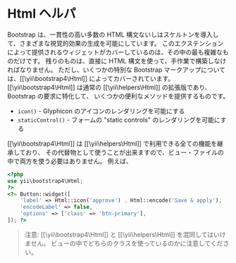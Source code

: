 Html ヘルパ
===========

Bootstrap は、一貫性の高い多数の HTML 構文ないしはスケルトンを導入して、さまざまな視覚的効果の生成を可能にしています。
このエクステンションによって提供されるウィジェットがカバーしているのは、その中の最も複雑なものだけです。
残りのものは、直接に HTML 構文を使って、手作業で構築しなければなりません。
ただし、いくつかの特別な Bootstrap マークアップについては、[[\yii\bootstrap4\Html]] によってカバーされています。
[[\yii\bootstrap4\Html]] は通常の [[\yii\helpers\Html]] の拡張版であり、Bootstrap の要求に特化して、
いくつかの便利なメソッドを提供するものです。

 - `icon()` - Glyphicon のアイコンのレンダリングを可能にする
 - `staticControl()` - フォームの "static controls" のレンダリングを可能にする

[[\yii\bootstrap4\Html]] は [[\yii\helpers\Html]] で利用できる全ての機能を継承しており、
その代替物として使うことが出来ますので、ビュー・ファイルの中で両方を使う必要はありません。
例えば、

```php
<?php
use yii\bootstrap4\Html;
?>
<?= Button::widget([
    'label' => Html::icon('approve') . Html::encode('Save & apply'),
    'encodeLabel' => false,
    'options' => ['class' => 'btn-primary'],
]); ?>
```

> 注意: [[\yii\bootstrap4\Html]] と [[\yii\helpers\Html]] を混同してはいけません。
  ビューの中でどちらのクラスを使っているのかに注意してください。
